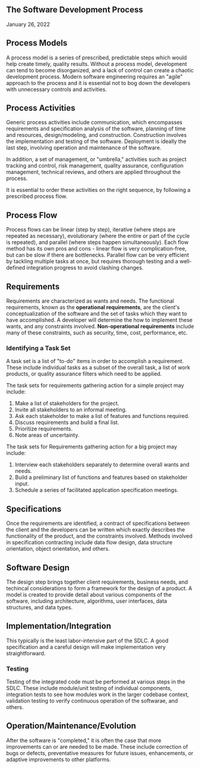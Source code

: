 ## The Software Development Process
January 26, 2022

## Process Models
A process model is a series of prescribed, predictable steps which would help create timely, quality results. Without a process model, development can tend to become disorganized, and a lack of control can create a chaotic development process. Modern software engineering requires an "agile" approach to the process and it is essential not to bog down the developers with unnecessary controls and activities.

## Process Activities
Generic process activities include communication, which encompasses requirements and specification analysis of the software, planning of time and resources, design/modeling, and construction. Construction involves the implementation and testing of the software. Deployment is ideally the last step, involving operation and maintenance of the software.

In addition, a set of management, or "umbrella," activities such as project tracking and control, risk management, quality assurance, configuration management, technical reviews, and others are applied throughout the process. 

It is essential to order these activities on the right sequence, by following a prescribed process flow.

## Process Flow
Process flows can be linear (step by step), iterative (where steps are repeated as necessary), evolutionary (where the entire or part of the cycle is repeated), and parallel (where steps happen simultaneously). Each flow method has its own pros and cons - linear flow is very complication-free, but can be slow if there are bottlenecks. Parallel flow can be very efficient by tackling multiple tasks at once, but requires thorough testing and a well-defined integration progress to avoid clashing changes.

## Requirements
Requirements are characterized as wants and needs. The functional requirements, known as the **operational requirements**, are the client's conceptualization of the software and the set of tasks which they want to have accomplished. A developer will determine the how to implement these wants, and any constraints involved. **Non-operational requirements** include many of these constraints, such as security, time, cost, performance, etc.

### Identifying a Task Set
A task set is a list of "to-do" items in order to accomplish a requirement. These include individual tasks as a subset of the overall task, a list of work products, or quality assurance filters which need to be applied.

The task sets for requirements gathering action for a simple project may include:
1. Make a list of stakeholders for the project.
2. Invite all stakeholders to an informal meeting.
3. Ask each stakeholder to make a list of features and functions required.
4. Discuss requirements and build a final list.
5. Prioritize requirements.
6. Note areas of uncertainty.

The task sets for Requirements gathering action for a big project may include:
1. Interview each stakeholders separately to determine overall wants and needs. 
2. Build a preliminary list of functions and features based on stakeholder input.
3. Schedule a series of facilitated application specification meetings.

## Specifications
Once the requirements are identified, a contract of specifications between the client and the developers can be written which exactly describes the functionality of the product, and the constraints involved. Methods involved in specification contracting include data flow design, data structure orientation, object orientation, and others.

## Software Design
The design step brings together client requirements, business needs, and techincal considerations to form a framework for the design of a product. A model is created to provide detail about various components of the software, including architecture, algorithms, user interfaces, data structures, and data types.

## Implementation/Integration
This typically is the least labor-intensive part of the SDLC. A good specification and a careful design will make implementation very straightforward.

### Testing
Testing of the integrated code must be performed at various steps in the SDLC. These include module/unit testing of individual components, integration tests to see how modules work in the larger codebase context, validation testing to verify continuous operation of the softwarae, and others.

## Operation/Maintenance/Evolution
After the software is "completed," it is often the case that more improvements can or are needed to be made. These include correction of bugs or defects, preventative measures for future issues, enhancements, or adaptive improvements to other platforms. 